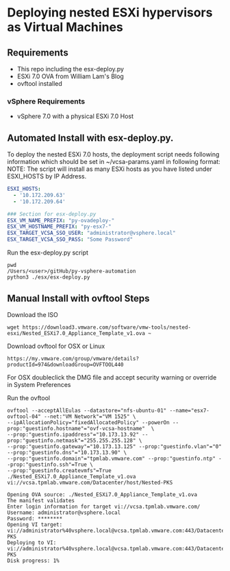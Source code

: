 # Deploying nested ESXi hypervisors as Virtual Machines


## Requirements

- This repo including the esx-deploy.py
- ESXi 7.0 OVA from William Lam's Blog
- ovftool installed

### vSphere Requirements
- vSphere 7.0 with a physical ESXi 7.0 Host


## Automated Install with esx-deploy.py.
To deploy the nested ESXi 7.0 hosts, the deployment script needs following information which should be set in ~/vcsa-params.yaml in following format: NOTE: The script will install as many ESXi hosts as you have listed under ESXI_HOSTS by IP Address.

``` yaml
ESXI_HOSTS:
  - '10.172.209.63'
  - '10.172.209.64'

### Section for esx-deploy.py
ESX_VM_NAME_PREFIX: "py-ovadeploy-"
ESX_VM_HOSTNAME_PREFIX: "py-esx7-"
ESX_TARGET_VCSA_SSO_USER: "administrator@vsphere.local"
ESX_TARGET_VCSA_SSO_PASS: "Some Password"
```

Run the esx-deploy.py script
```shell
pwd
/Users/<user>/gitHub/py-vsphere-automation
python3 ./esx/esx-deploy.py
```


## Manual Install with ovftool Steps

Download the ISO
```shell
wget https://download3.vmware.com/software/vmw-tools/nested-esxi/Nested_ESXi7.0_Appliance_Template_v1.ova ~
```
Download ovftool for OSX or Linux
```shell
https://my.vmware.com/group/vmware/details?productId=974&downloadGroup=OVFTOOL440
```
For OSX doubleclick the DMG file and accept security warning or override in System Preferences

Run the ovftool 
```shell
ovftool --acceptAllEulas --datastore="nfs-ubuntu-01" --name="esx7-ovftool-04" --net:"VM Network"="VM 1525" \
--ipAllocationPolicy="fixedAllocatedPolicy" --powerOn --prop:"guestinfo.hostname"="ovf-vcsa-hostname"  \
--prop:"guestinfo.ipaddress"="10.173.13.92" --prop:"guestinfo.netmask"="255.255.255.128" \
--prop:"guestinfo.gateway"="10.173.13.125" --prop:"guestinfo.vlan"="0" --prop:"guestinfo.dns"="10.173.13.90" \
--prop:"guestinfo.domain"="tpmlab.vmware.com" --prop:"guestinfo.ntp" --prop:"guestinfo.ssh"=True \
--prop:"guestinfo.createvmfs"=True ./Nested_ESXi7.0_Appliance_Template_v1.ova vi://vcsa.tpmlab.vmware.com/Datacenter/host/Nested-PKS

Opening OVA source: ./Nested_ESXi7.0_Appliance_Template_v1.ova
The manifest validates
Enter login information for target vi://vcsa.tpmlab.vmware.com/
Username: administrator@vsphere.local
Password: ********
Opening VI target: vi://administrator%40vsphere.local@vcsa.tpmlab.vmware.com:443/Datacenter/host/Nested-PKS
Deploying to VI: vi://administrator%40vsphere.local@vcsa.tpmlab.vmware.com:443/Datacenter/host/Nested-PKS
Disk progress: 1%
```
